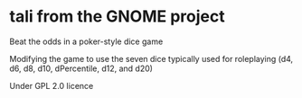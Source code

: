 # tali from the GNOME project
Beat the odds in a poker-style dice game

Modifying the game to use the seven dice typically used for roleplaying (d4, d6, d8, d10, dPercentile, d12, and d20)

Under GPL 2.0 licence
